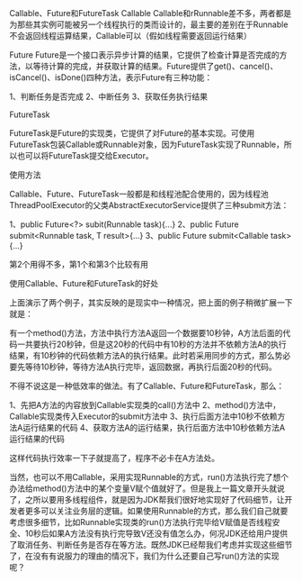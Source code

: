Callable、Future和FutureTask
Callable
Callable和rRunnable差不多，两者都是为那些其实例可能被另一个线程执行的类而设计的，最主要的差别在于Runnable不会返回线程运算结果，Callable可以（假如线程需要返回运行结果）

Future
Future是一个接口表示异步计算的结果，它提供了检查计算是否完成的方法，以等待计算的完成，并获取计算的结果。Future提供了get()、cancel()、isCancel()、isDone()四种方法，表示Future有三种功能：

1、判断任务是否完成
2、中断任务
3、获取任务执行结果

FutureTask

FutureTask是Future的实现类，它提供了对Future的基本实现。可使用FutureTask包装Callable或Runnable对象，因为FutureTask实现了Runnable，所以也可以将FutureTask提交给Executor。

使用方法

Callable、Future、FutureTask一般都是和线程池配合使用的，因为线程池ThreadPoolExecutor的父类AbstractExecutorService提供了三种submit方法：

1、public Future<?> subit(Runnable task){...}
2、public <T> Future<T> submit<Runnable task, T result>{...}
3、public <T> Future<T> submit<Callable<T> task>{...}

第2个用得不多，第1个和第3个比较有用

使用Callable、Future和FutureTask的好处

上面演示了两个例子，其实反映的是现实中一种情况，把上面的例子稍微扩展一下就是：

有一个method()方法，方法中执行方法A返回一个数据要10秒钟，A方法后面的代码一共要执行20秒钟，但是这20秒的代码中有10秒的方法并不依赖方法A的执行结果，有10秒钟的代码依赖方法A的执行结果。此时若采用同步的方式，那么势必要先等待10秒钟，等待方法A执行完毕，返回数据，再执行后面20秒的代码。

不得不说这是一种低效率的做法。有了Callable、Future和FutureTask，那么：

1、先把A方法的内容放到Callable实现类的call()方法中
2、method()方法中，Callable实现类传入Executor的submit方法中
3、执行后面方法中10秒不依赖方法A运行结果的代码
4、获取方法A的运行结果，执行后面方法中10秒依赖方法A运行结果的代码

这样代码执行效率一下子就提高了，程序不必卡在A方法处。

当然，也可以不用Callable，采用实现Runnable的方式，run()方法执行完了想个办法给method()方法中的某个变量V赋个值就好了。但是我上一篇文章开头就说了，之所以要用多线程组件，就是因为JDK帮我们很好地实现好了代码细节，让开发者更多可以关注业务层的逻辑。如果使用Runnable的方式，那么我们自己就要考虑很多细节，比如Runnable实现类的run()方法执行完毕给V赋值是否线程安全、10秒后如果A方法没有执行完导致V还没有值怎么办，何况JDK还给用户提供了取消任务、判断任务是否存在等方法。既然JDK已经帮我们考虑并实现这些细节了，在没有有说服力的理由的情况下，我们为什么还要自己写run()方法的实现呢？ 

